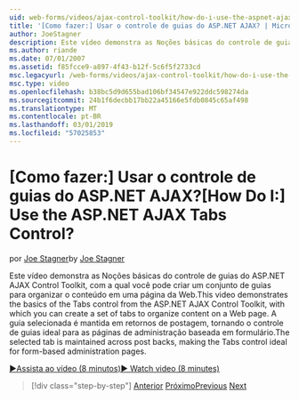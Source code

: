 ```yaml
---
uid: web-forms/videos/ajax-control-toolkit/how-do-i-use-the-aspnet-ajax-tabs-control
title: '[Como fazer:] Usar o controle de guias do ASP.NET AJAX? | Microsoft Docs'
author: JoeStagner
description: Este vídeo demonstra as Noções básicas do controle de guias do ASP.NET AJAX Control Toolkit, com a qual você pode criar um conjunto de guias para organizar o conteúdo...
ms.author: riande
ms.date: 07/01/2007
ms.assetid: f85fcce9-a897-4f43-b12f-5c6f5f2733cd
msc.legacyurl: /web-forms/videos/ajax-control-toolkit/how-do-i-use-the-aspnet-ajax-tabs-control
msc.type: video
ms.openlocfilehash: b38bc5d9d655bad106bf34547e922ddc598274da
ms.sourcegitcommit: 24b1f6decbb17bb22a45166e5fdb0845c65af498
ms.translationtype: MT
ms.contentlocale: pt-BR
ms.lasthandoff: 03/01/2019
ms.locfileid: "57025853"
---
```

<a name="how-do-i-use-the-aspnet-ajax-tabs-control"></a><span data-ttu-id="50c96-104">[Como fazer:] Usar o controle de guias do ASP.NET AJAX?</span><span class="sxs-lookup"><span data-stu-id="50c96-104">[How Do I:] Use the ASP.NET AJAX Tabs Control?</span></span>
====================
<span data-ttu-id="50c96-105">por [Joe Stagner](https://github.com/JoeStagner)</span><span class="sxs-lookup"><span data-stu-id="50c96-105">by [Joe Stagner](https://github.com/JoeStagner)</span></span>

<span data-ttu-id="50c96-106">Este vídeo demonstra as Noções básicas do controle de guias do ASP.NET AJAX Control Toolkit, com a qual você pode criar um conjunto de guias para organizar o conteúdo em uma página da Web.</span><span class="sxs-lookup"><span data-stu-id="50c96-106">This video demonstrates the basics of the Tabs control from the ASP.NET AJAX Control Toolkit, with which you can create a set of tabs to organize content on a Web page.</span></span> <span data-ttu-id="50c96-107">A guia selecionada é mantida em retornos de postagem, tornando o controle de guias ideal para as páginas de administração baseada em formulário.</span><span class="sxs-lookup"><span data-stu-id="50c96-107">The selected tab is maintained across post backs, making the Tabs control ideal for form-based administration pages.</span></span>

[<span data-ttu-id="50c96-108">&#9654;Assista ao vídeo (8 minutos)</span><span class="sxs-lookup"><span data-stu-id="50c96-108">&#9654; Watch video (8 minutes)</span></span>](https://channel9.msdn.com/Blogs/ASP-NET-Site-Videos/how-do-i-use-the-aspnet-ajax-tabs-control)

> [!div class="step-by-step"]
> <span data-ttu-id="50c96-109">[Anterior](how-do-i-use-the-aspnet-ajax-resizablecontrol-extender.md)
> [Próximo](how-do-i-use-the-aspnet-ajax-slideshow-extender.md)</span><span class="sxs-lookup"><span data-stu-id="50c96-109">[Previous](how-do-i-use-the-aspnet-ajax-resizablecontrol-extender.md)
[Next](how-do-i-use-the-aspnet-ajax-slideshow-extender.md)</span></span>

